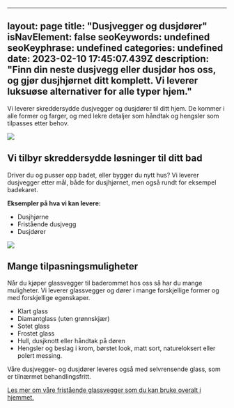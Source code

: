 
---
layout: page
title: "Dusjvegger og dusjdører"
isNavElement: false
seoKeywords: undefined
seoKeyphrase: undefined
categories: undefined
date: 2023-02-10 17:45:07.439Z
description: "Finn din neste dusjvegg eller dusjdør hos oss, og gjør dusjhjørnet ditt komplett. Vi leverer luksuøse alternativer for alle typer hjem."
---

Vi leverer skreddersydde dusjvegger og dusjdører til ditt hjem. De kommer i alle former og farger, og med lekre detaljer som håndtak og hengsler som tilpasses etter behov.



![](https://cdn.sanity.io/images/csbn9wp4/transformed-data/39898a97c1d74a4e463a0d43e09a69c8e6b6ee30-1600x1032.jpg)

## Vi tilbyr skreddersydde løsninger til ditt bad

Driver du og pusser opp badet, eller bygger du nytt hus? Vi leverer dusjvegger etter mål, både for dusjhjørnet, men også rundt for eksempel badekaret.

**Eksempler på hva vi kan levere:**

* Dusjhjørne
* Fristående dusjvegg
* Dusjdører



![](https://cdn.sanity.io/images/csbn9wp4/transformed-data/ad2640dd340a7e1bb1d27e05fa941b44ca5ffe1c-4000x2668.jpg)

## Mange tilpasningsmuligheter

Når du kjøper glassvegger til baderommet hos oss så har du mange muligheter. Vi leverer glassvegger og dører i mange forskjellige former og med forskjellige egenskaper.

* Klart glass
* Diamantglass (uten grønnskjær)
* Sotet glass
* Frostet glass
* Hull, dusjknott eller håndtak på døren
* Hengsler og beslag i krom, børstet look, matt sort, natureloksert eller polert messing.

Våre dusjvegger- og dusjdører leveres også med selvrensende glass, som er tilnærmet behandlingsfritt.



[Les mer om våre fristående glassvegger som du kan bruke overalt i hjemmet.](/10-mater-a-bruke-smijern-i-ditt-hjem)
